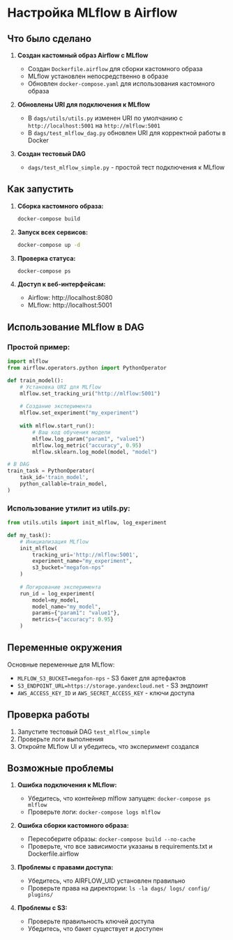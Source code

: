 # Настройка MLflow в Airflow

## Что было сделано

1. **Создан кастомный образ Airflow с MLflow**
   - Создан `Dockerfile.airflow` для сборки кастомного образа
   - MLflow установлен непосредственно в образе
   - Обновлен `docker-compose.yaml` для использования кастомного образа

2. **Обновлены URI для подключения к MLflow**
   - В `dags/utils/utils.py` изменен URI по умолчанию с `http://localhost:5001` на `http://mlflow:5001`
   - В `dags/test_mlflow_dag.py` обновлен URI для корректной работы в Docker

3. **Создан тестовый DAG**
   - `dags/test_mlflow_simple.py` - простой тест подключения к MLflow

## Как запустить

1. **Сборка кастомного образа:**
   ```bash
   docker-compose build
   ```

2. **Запуск всех сервисов:**
   ```bash
   docker-compose up -d
   ```

2. **Проверка статуса:**
   ```bash
   docker-compose ps
   ```

3. **Доступ к веб-интерфейсам:**
   - Airflow: http://localhost:8080
   - MLflow: http://localhost:5001

## Использование MLflow в DAG

### Простой пример:

```python
import mlflow
from airflow.operators.python import PythonOperator

def train_model():
    # Установка URI для MLflow
    mlflow.set_tracking_uri("http://mlflow:5001")
    
    # Создание эксперимента
    mlflow.set_experiment("my_experiment")
    
    with mlflow.start_run():
        # Ваш код обучения модели
        mlflow.log_param("param1", "value1")
        mlflow.log_metric("accuracy", 0.95)
        mlflow.sklearn.log_model(model, "model")

# В DAG
train_task = PythonOperator(
    task_id='train_model',
    python_callable=train_model,
)
```

### Использование утилит из utils.py:

```python
from utils.utils import init_mlflow, log_experiment

def my_task():
    # Инициализация MLflow
    init_mlflow(
        tracking_uri='http://mlflow:5001',
        experiment_name="my_experiment",
        s3_bucket="megafon-nps"
    )
    
    # Логирование эксперимента
    run_id = log_experiment(
        model=my_model,
        model_name="my_model",
        params={"param1": "value1"},
        metrics={"accuracy": 0.95}
    )
```

## Переменные окружения

Основные переменные для MLflow:
- `MLFLOW_S3_BUCKET=megafon-nps` - S3 бакет для артефактов
- `S3_ENDPOINT_URL=https://storage.yandexcloud.net` - S3 эндпоинт
- `AWS_ACCESS_KEY_ID` и `AWS_SECRET_ACCESS_KEY` - ключи доступа

## Проверка работы

1. Запустите тестовый DAG `test_mlflow_simple`
2. Проверьте логи выполнения
3. Откройте MLflow UI и убедитесь, что эксперимент создался

## Возможные проблемы

1. **Ошибка подключения к MLflow:**
   - Убедитесь, что контейнер mlflow запущен: `docker-compose ps mlflow`
   - Проверьте логи: `docker-compose logs mlflow`

2. **Ошибка сборки кастомного образа:**
   - Пересоберите образы: `docker-compose build --no-cache`
   - Проверьте, что все зависимости указаны в requirements.txt и Dockerfile.airflow

3. **Проблемы с правами доступа:**
   - Убедитесь, что AIRFLOW_UID установлен правильно
   - Проверьте права на директории: `ls -la dags/ logs/ config/ plugins/`

3. **Проблемы с S3:**
   - Проверьте правильность ключей доступа
   - Убедитесь, что бакет существует и доступен 